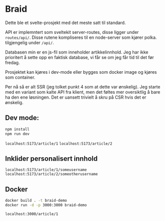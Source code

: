 # Braid
Dette ble et svelte-prosjekt med det meste satt til standard. 

API er implemntert som sveltekit server-routes, disse ligger under `routes/api/`. 
Disse rutene kompliseres til en node-server som kjører polka. tilgjengelig under `/api/`. 

Databasen min er en js-fil som inneholder artikkelinnhold. Jeg har ikke prioritert å sette opp en faktisk database, vi får se om jeg får tid til det før fredag.

Prosjektet kan kjøres i dev-mode eller bygges som docker image og kjøres som container.

Per nå så er alt SSR (jeg tolket punkt 4 som at dette var ønskelig). Jeg starte med en variant som kalte API fra klient, men det 
føltes mer oversiktlig å bare ha den ene løsningen. Det er uansett trivielt å skru på CSR hvis det er ønskelig.


## Dev mode: 
```bash
npm install
npm run dev
```
`localhost:5173/article/1`
`localhost:5173/article/2`

## Inklider personalisert innhold
`localhost:5173/article/1/someusername`
`localhost:5173/article/2/someotherusername`

## Docker
```bash
docker build . -t braid-demo
docker run -d -p 3000:3000 braid-demo
```
`localhost:3000/article/1`

